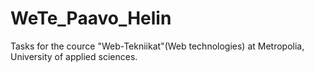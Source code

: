 # WeTe_Paavo_Helin
Tasks for the cource "Web-Tekniikat"(Web technologies) at Metropolia, University of applied sciences.

